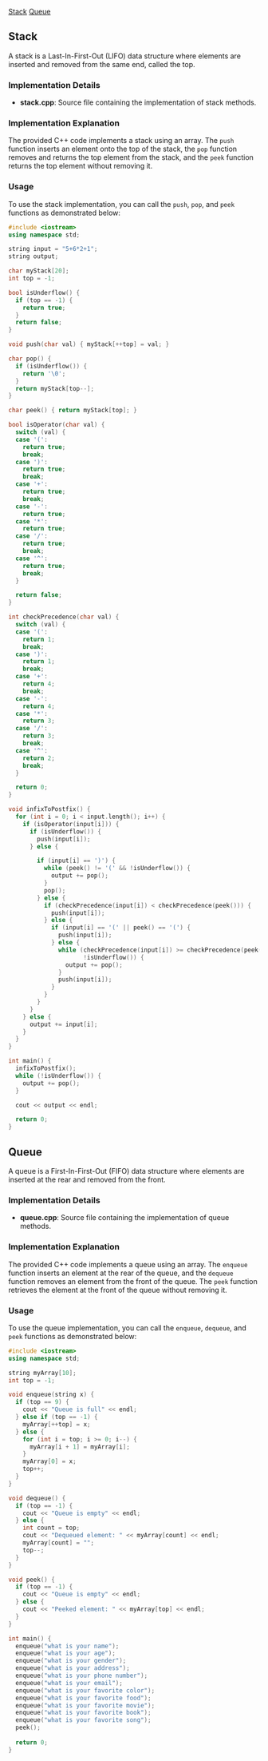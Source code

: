 [Stack](#Stack)
[Queue](#queue)

## Stack

A stack is a Last-In-First-Out (LIFO) data structure where elements are inserted and removed from the same end, called the top.

### Implementation Details

- **stack.cpp**: Source file containing the implementation of stack methods.

### Implementation Explanation

The provided C++ code implements a stack using an array. The `push` function inserts an element onto the top of the stack, the `pop` function removes and returns the top element from the stack, and the `peek` function returns the top element without removing it.

### Usage

To use the stack implementation, you can call the `push`, `pop`, and `peek` functions as demonstrated below:

```cpp
#include <iostream>
using namespace std;

string input = "5+6*2+1";
string output;

char myStack[20];
int top = -1;

bool isUnderflow() {
  if (top == -1) {
    return true;
  }
  return false;
}

void push(char val) { myStack[++top] = val; }

char pop() {
  if (isUnderflow()) {
    return '\0';
  }
  return myStack[top--];
}

char peek() { return myStack[top]; }

bool isOperator(char val) {
  switch (val) {
  case '(':
    return true;
    break;
  case ')':
    return true;
    break;
  case '+':
    return true;
    break;
  case '-':
    return true;
  case '*':
    return true;
  case '/':
    return true;
    break;
  case '^':
    return true;
    break;
  }

  return false;
}

int checkPrecedence(char val) {
  switch (val) {
  case '(':
    return 1;
    break;
  case ')':
    return 1;
    break;
  case '+':
    return 4;
    break;
  case '-':
    return 4;
  case '*':
    return 3;
  case '/':
    return 3;
    break;
  case '^':
    return 2;
    break;
  }

  return 0;
}

void infixToPostfix() {
  for (int i = 0; i < input.length(); i++) {
    if (isOperator(input[i])) {
      if (isUnderflow()) {
        push(input[i]);
      } else {

        if (input[i] == ')') {
          while (peek() != '(' && !isUnderflow()) {
            output += pop();
          }
          pop();
        } else {
          if (checkPrecedence(input[i]) < checkPrecedence(peek())) {
            push(input[i]);
          } else {
            if (input[i] == '(' || peek() == '(') {
              push(input[i]);
            } else {
              while (checkPrecedence(input[i]) >= checkPrecedence(peek()) &&
                     !isUnderflow()) {
                output += pop();
              }
              push(input[i]);
            }
          }
        }
      }
    } else {
      output += input[i];
    }
  }
}

int main() {
  infixToPostfix();
  while (!isUnderflow()) {
    output += pop();
  }

  cout << output << endl;

  return 0;
}
```

## Queue

A queue is a First-In-First-Out (FIFO) data structure where elements are inserted at the rear and removed from the front.

### Implementation Details

- **queue.cpp**: Source file containing the implementation of queue methods.

### Implementation Explanation

The provided C++ code implements a queue using an array. The `enqueue` function inserts an element at the rear of the queue, and the `dequeue` function removes an element from the front of the queue. The `peek` function retrieves the element at the front of the queue without removing it. 

### Usage

To use the queue implementation, you can call the `enqueue`, `dequeue`, and `peek` functions as demonstrated below:

```cpp
#include <iostream>
using namespace std;

string myArray[10];
int top = -1;

void enqueue(string x) { 
  if (top == 9) {
    cout << "Queue is full" << endl;
  } else if (top == -1) {
    myArray[++top] = x;
  } else {
    for (int i = top; i >= 0; i--) {
      myArray[i + 1] = myArray[i];
    }
    myArray[0] = x;
    top++;
  }
}

void dequeue() {
  if (top == -1) {
    cout << "Queue is empty" << endl;
  } else {
    int count = top;
    cout << "Dequeued element: " << myArray[count] << endl;
    myArray[count] = "";
    top--;
  }
}

void peek() {
  if (top == -1) {
    cout << "Queue is empty" << endl;
  } else {
    cout << "Peeked element: " << myArray[top] << endl;
  }
}

int main() { 
  enqueue("what is your name");
  enqueue("what is your age");
  enqueue("what is your gender");
  enqueue("what is your address");
  enqueue("what is your phone number");
  enqueue("what is your email");
  enqueue("what is your favorite color");
  enqueue("what is your favorite food");
  enqueue("what is your favorite movie");
  enqueue("what is your favorite book");
  enqueue("what is your favorite song");
  peek();
  
  return 0; 
}
```
